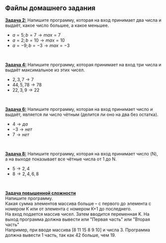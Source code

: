 ## Файлы домашнего задания

[**Задача 2:**](home_work/02/) Напишите программу, которая на вход принимает два числа и выдаёт, какое число большее, а какое меньшее.

- $a = 5; b = 7 \rightarrow max = 7$
- $a = 2; b = 10 \rightarrow max = 10$
- $a = -9; b = -3 \rightarrow max = -3$<br>
<br>

[**Задача 4:**](home_work/04/) Напишите программу, которая принимает на вход три числа и выдаёт максимальное из этих чисел.

- $2, 3, 7 \rightarrow 7$
- $44, 5, 78 \rightarrow 78$
- $22, 3, 9 \rightarrow 22$<br>
<br>

[**Задача 6:**](home_work/06/) Напишите программу, которая на вход принимает число и выдаёт, является ли число чётным (делится ли оно на два без остатка).

- $4 \rightarrow да$
- $-3 \rightarrow нет$
- $7 \rightarrow нет$<br>
<br>


[**Задача 8:**](home_work/08/) Напишите программу, которая на вход принимает число (N), а на выходе показывает все чётные числа от 1 до N.

- $5 \rightarrow 2, 4$
- $8 \rightarrow 2, 4, 6, 8$<br>
<br>

[**Задача повышенной сложности**](home_work/star/)<br>
Напишите программу.<br>
Какая сумма элементов массива больше – с первого до элемента с номером К или от элемента с номером К+1 до последнего.<br>
На вход подается массив чисел. Затем вводится переменная K. На выход программа должна вывести или "Первая часть" или "Вторая часть"<br>
Например, при вводе массива [8 11 15 8 9 10] и числа 3. Программа должна вывести 1 часть, так как 42 больше, чем 19.

